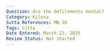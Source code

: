 ```yaml
---
Question: Are the defilements mental?
Category: Kilesa
Sutta References: MN 36
Tags: Citta
Date Entered: March 23, 2025
Review Status: Not started
---
```

